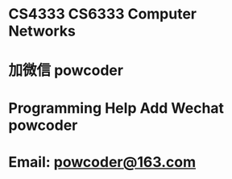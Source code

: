 # CS4333 CS6333 Computer Networks 
# 加微信 powcoder

# Programming Help Add Wechat powcoder

# Email: powcoder@163.com

